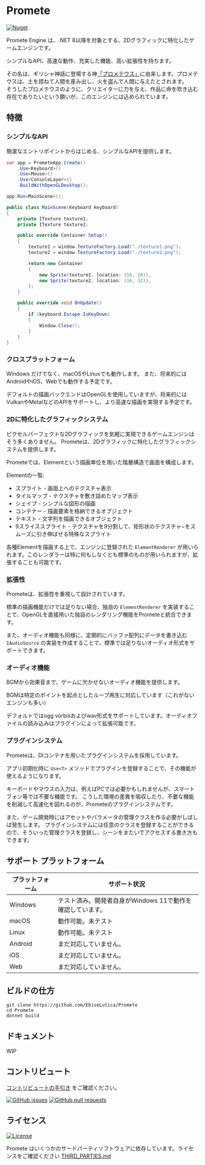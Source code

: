 # Promete

[![Nuget](https://img.shields.io/nuget/vpre/Promete.svg?style=for-the-badge)](https://www.nuget.org/packages/Promete/)

Promete Engine は、.NET 8以降を対象とする、2Dグラフィックに特化したゲームエンジンです。

シンプルなAPI、高速な動作、充実した機能、高い拡張性を持ちます。

その名は、ギリシャ神話に登場する神[「プロメテウス」](https://ja.wikipedia.org/wiki/%E3%83%97%E3%83%AD%E3%83%A1%E3%83%BC%E3%83%86%E3%82%A6%E3%82%B9)に由来します。プロメテウスは、土を捏ねて人間を産み出し、火を盗んで人間に与えたとされます。<br/>
そうしたプロメテウスのように、クリエイターに力を与え、作品に命を吹き込む存在でありたいという願いが、このエンジンには込められています。

## 特徴

### シンプルなAPI

簡潔なエントリポイントからはじめる、シンプルなAPIを提供します。

```csharp
var app = PrometeApp.Create()
    .Use<Keyboard>()
    .Use<Mouse>()
    .Use<ConsoleLayer>()
    .BuildWithOpenGLDesktop();

app.Run<MainScene>();

public class MainScene(Keyboard keyboard)
{
    private ITexture texture1;
    private ITexture texture2;

    public override Container Setup()
    {
        texture1 = window.TextureFactory.Load("./texture1.png");
        texture2 = window.TextureFactory.Load("./texture2.png");

        return new Container
        {
            new Sprite(texture1, location: (16, 16)),
            new Sprite(texture2, location: (16, 32)),
        };
    }

    public override void OnUpdate()
    {
        if (keyboard.Escape.IsKeyDown)
        {
            Window.Close();
        }
    }
}
```

### クロスプラットフォーム

Windows だけでなく、macOSやLinuxでも動作します。 また、将来的にはAndroidやiOS、Webでも動作する予定です。

デフォルトの描画バックエンドはOpenGLを使用していますが、将来的にはVulkanやMetalなどのAPIをサポートし、より高速な描画を実現する予定です。

### 2Dに特化したグラフィックシステム

ピクセルパーフェクトな2Dグラフィックを気軽に実現できるゲームエンジンはそう多くありません。 Prometeは、2Dグラフィックに特化したグラフィックシステムを提供します。

Prometeでは、Elementという描画単位を用いた階層構造で画面を構成します。

Elementの一覧:

- スプライト - 画面上へのテクスチャ表示
- タイルマップ - テクスチャを敷き詰めたマップ表示
- シェイプ - シンプルな図形の描画
- コンテナー - 描画要素を格納できるオブジェクト
- テキスト - 文字列を描画できるオブジェクト
- 9スライススプライト - テクスチャを9分割して、矩形状のテクスチャ−をスムーズに引き伸ばせる特殊なスプライト

各種Elementを描画する上で、エンジンに登録された `ElementRenderer` が用いられます。このレンダラーは特に何もしなくとも標準のものが用いられますが、拡張することも可能です。

### 拡張性

Prometeは、拡張性を重視して設計されています。

標準の描画機能だけでは足りない場合、独自の `ElementRenderer` を実装することで、OpenGLを直接用いた独自のレンダリング機能をPrometeと統合できます。

また、オーディオ機能も同様に、定期的にバッファ配列にデータを書き込む `IAudioSource` の実装を作成することで、標準では足りないオーディオ形式をサポートできます。

### オーディオ機能

BGMから効果音まで、ゲームに欠かせないオーディオ機能を提供します。

BGMは特定のポイントを起点としたループ再生に対応しています（これがないエンジンも多い）

デフォルトではogg vorbisおよびwav形式をサポートしています。オーディオファイルの読み込みはプラグインによって拡張可能です。

### プラグインシステム

Prometeは、DIコンテナを用いたプラグインシステムを採用しています。

アプリ初期化時に `Use<T>` メソッドでプラグインを登録することで、その機能が使えるようになります。

キーボードやマウスの入力は、例えばPCでは必要かもしれませんが、スマートフォン等では不要な機能です。
こうした環境の差異を吸収したり、不要な機能を削減して高速化を図れるのが、Prometeのプラグインシステムです。

また、ゲーム開発時にはアセットやパラメータの管理クラスを作る必要がしばしば発生します。
プラグインシステムには任意のクラスを登録することができるので、そういった管理クラスを登録し、シーンをまたいでアクセスする書き方もできます。

## サポート プラットフォーム

| プラットフォーム | サポート状況                             |
|----------|------------------------------------|
| Windows  | テスト済み。開発者自身がWindows 11で動作を確認しています。 |
| macOS    | 動作可能。未テスト                          |
| Linux    | 動作可能。未テスト                          |
| Android  | まだ対応していません。                        |
| iOS      | まだ対応していません。                        |
| Web      | まだ対応していません。                        |

## ビルドの仕方

```shell
git clone https://github.com/EbiseLutica/Promete
cd Promete
dotnet build
```

## ドキュメント

WIP

## コントリビュート

[コントリビュートの手引き](CONTRIBUTING-ja.md) をご確認ください。

[![GitHub issues](https://img.shields.io/github/issues/ebiselutica/promete.svg?style=for-the-badge)][issues]
[![GitHub pull requests](https://img.shields.io/github/issues-pr/ebiselutica/promete.svg?style=for-the-badge)][pulls]

## ライセンス

[![License](https://img.shields.io/github/license/ebiselutica/promete.svg?style=for-the-badge)](LICENSE)

Promete はいくつかのサードパーティソフトウェアに依存しています。ライセンスをご確認ください [THIRD_PARTIES.md](THIRD_PARTIES.md)

[ci]: https://ci.appveyor.com/project/EbiseLutica/Promete
[issues]: //github.com/EbiseLutica/Promete/issues
[pulls]: //github.com/EbiseLutica/Promete/pulls
[releases]: //github.com/EbiseLutica/Promete/releases
